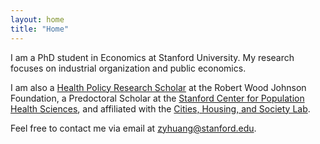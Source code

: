 ```yaml
---
layout: home
title: "Home"
---
```


I am a PhD student in Economics at Stanford University. My research focuses on industrial organization and public economics.

I am also a [Health Policy Research Scholar](https://healthpolicyresearch-scholars.org) at the Robert Wood Johnson Foundation, a Predoctoral Scholar at the [Stanford Center for Population Health Sciences](https://med.stanford.edu/phs/), and affiliated with the [Cities, Housing, and Society Lab](https://chslab.stanford.edu/faculty-researchers).

Feel free to contact me via email at [zyhuang@stanford.edu](mailto:zyhuang@stanford.edu).